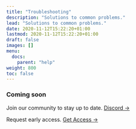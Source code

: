 ```yaml
---
title: "Troubleshooting"
description: "Solutions to common problems."
lead: "Solutions to common problems."
date: 2020-11-12T15:22:20+01:00
lastmod: 2020-11-12T15:22:20+01:00
draft: false
images: []
menu:
  docs:
    parent: "help"
weight: 800
toc: false
---
```


### Coming soon

Join our community to stay up to date. [Discord →](https://discord.gg/UgwAsJf6C5)

Request early access. [Get Access →](https://omq1ez0wxhd.typeform.com/to/IXfcN3Xf)

